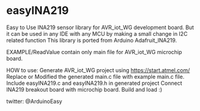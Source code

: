 # easyINA219
Easy to Use INA219 sensor library for AVR_iot_WG development board. But it can be used in any IDE with any MCU by making a small change in I2C related function
This library is ported from Arduino Adafruit_INA219.

EXAMPLE/ReadValue contain only main file for AVR_iot_WG microchip board.

HOW to use:
Generate AVR_iot_WG project using https://start.atmel.com/
Replace or Modified the generated main.c file with example main.c file.
Include easyINA219.c and easyINA219.h in generated project
Connect INA219 breakout board with microchip board.
Build and load :)


twitter: @ArduinoEasy
